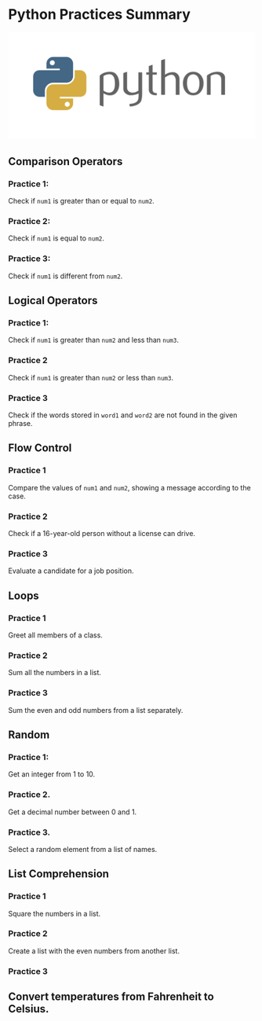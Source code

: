 # Python Practices Summary

![Python Logo](https://github.com/MontielAguilar/30-Vol-1-Python-Exercises-Complementary/raw/main/python-logo.png)

## Comparison Operators

### Practice 1:
Check if `num1` is greater than or equal to `num2`.

### Practice 2:
Check if `num1` is equal to `num2`.

### Practice 3:
Check if `num1` is different from `num2`.

## Logical Operators

### Practice 1:
Check if `num1` is greater than `num2` and less than `num3`.

### Practice 2
Check if `num1` is greater than `num2` or less than `num3`.

### Practice 3
Check if the words stored in `word1` and `word2` are not found in the given phrase.

## Flow Control

### Practice 1
Compare the values of `num1` and `num2`, showing a message according to the case.

### Practice 2
Check if a 16-year-old person without a license can drive.

### Practice 3
Evaluate a candidate for a job position.

## Loops

### Practice 1
Greet all members of a class.

### Practice 2
Sum all the numbers in a list.

### Practice 3
Sum the even and odd numbers from a list separately.

## Random

### Practice 1:
Get an integer from 1 to 10.

### Practice 2.
Get a decimal number between 0 and 1.

### Practice 3.
Select a random element from a list of names.

## List Comprehension

### Practice 1
Square the numbers in a list.

### Practice 2
Create a list with the even numbers from another list.

### Practice 3
Convert temperatures from Fahrenheit to Celsius.
---

